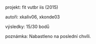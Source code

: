 projekt: fit vutbr iis (2015)

autoři: xkaliv06, xkonde03

výsledky: 15/30 bodů

poznámka: Nabastleno na poslední chvíli.
